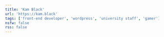 ```yaml
---
title: 'Kam Black'
url: 'https://kam.black'
tags: ['front-end developer', 'wordpress', 'university staff', 'gamer']
nsfw: false
rss: false
---
```

